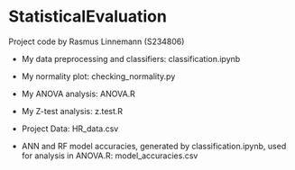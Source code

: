 # StatisticalEvaluation

Project code by Rasmus Linnemann (S234806)


- My data preprocessing and classifiers: classification.ipynb
- My normality plot: checking_normality.py
- My ANOVA analysis: ANOVA.R
- My Z-test analysis: z.test.R

  
- Project Data: HR_data.csv
- ANN and RF model accuracies, generated by classification.ipynb, used for analysis in ANOVA.R: model_accuracies.csv
